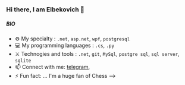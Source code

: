 ### Hi there, I am Elbekovich 👋
##### BIO

- ⚙️ My specialty : `.net`, `asp.net`, `wpf`, `postgresql`
- 💻 My programming languages : `.cs`, `.py`
- ⚔️ Technogies and tools : `.net`, `git`, `MySql`, `postgre sql`, `sql server`, `sqlite`
- 📫 Connect with me: [telegram](https://t.me/jumakulov_ozodbek), 
- ⚡ Fun fact: ... I'm a huge fan of Chess
-->

<!--
**Elbekovich/Elbekovich** is a ✨ _special_ ✨ repository because its `README.md` (this file) appears on your GitHub profile.

Here are some ideas to get you started:

- 🏢 I'm currently working at **Najot ta'lim**
- 🌍 I'm mostly active within the **Dotnet Community Uzbekistan**
- 🌱 Learning all about **Open Source**
